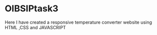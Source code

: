 # OIBSIPtask3
Here I have created a responsive temperature converter website using HTML ,CSS and JAVASCRIPT

